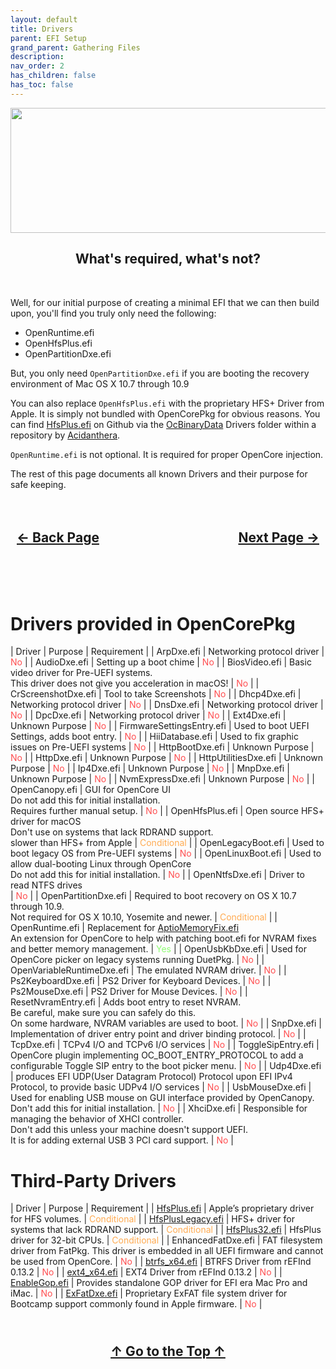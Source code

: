 ```yaml
---
layout: default
title: Drivers
parent: EFI Setup
grand_parent: Gathering Files
description: 
nav_order: 2
has_children: false
has_toc: false
---
```


<style>
  .navigation-container {
    display: flex;
    justify-content: space-between;
    align-items: center;
    width: 100%;
  }
  
  .nav-button {
    margin: 10px;
  }

  .top-button {
    margin: 10px;
    align: center;
  }
</style>

<p align="center">
  <img width="650" height="200" src="../../../../assets/Headers/Header-OpenCore-Drivers.png">
</p>

<h2 align="center">What's required, what's not?</h2>
<br>

Well, for our initial purpose of creating a minimal EFI that we can then build upon, you'll find you truly only need the following:

- OpenRuntime.efi
- OpenHfsPlus.efi
- OpenPartitionDxe.efi

But, you only need ``OpenPartitionDxe.efi`` if you are booting the recovery environment of Mac OS X 10.7 through 10.9

You can also replace ``OpenHfsPlus.efi`` with the proprietary HFS+ Driver from Apple. It is simply not bundled with OpenCorePkg for obvious reasons. You can find [HfsPlus.efi](https://github.com/acidanthera/OcBinaryData/raw/refs/heads/master/Drivers/HfsPlus.efi) on Github via the [OcBinaryData](https://github.com/acidanthera/OcBinaryData/tree/master/Drivers) Drivers folder within a repository by [Acidanthera](https://github.com/acidanthera).

``OpenRuntime.efi`` is not optional. It is required for proper OpenCore injection.

The rest of this page documents all known Drivers and their purpose for safe keeping.

<h2 align="center">
  <br>
  <div class="navigation-container">
    <a class="nav-button" href="../01-ACPI/index">&larr; Back Page</a>
    <a class="nav-button" href="../03-Kexts/">Next Page &rarr;</a>
  </div>
  <br>
</h2>

<br>

# **Drivers provided in OpenCorePkg**

| Driver | Purpose | Requirement |
| ArpDxe.efi | Networking protocol driver | <span style="color: #ff4d4f;">No</span> |
| AudioDxe.efi | Setting up a boot chime | <span style="color: #ff4d4f;">No</span> |
| BiosVideo.efi | Basic video driver for Pre-UEFI systems.<br>This driver does not give you acceleration in macOS! | <span style="color: #ff4d4f;">No</span> |
| CrScreenshotDxe.efi | Tool to take Screenshots | <span style="color: #ff4d4f;">No</span> |
| Dhcp4Dxe.efi | Networking protocol driver | <span style="color: #ff4d4f;">No</span> |
| DnsDxe.efi | Networking protocol driver | <span style="color: #ff4d4f;">No</span> |
| DpcDxe.efi | Networking protocol driver | <span style="color: #ff4d4f;">No</span> |
| Ext4Dxe.efi | Unknown Purpose | <span style="color: #ff4d4f;">No</span> |
| FirmwareSettingsEntry.efi | Used to boot UEFI Settings, adds boot entry. | <span style="color: #ff4d4f;">No</span> |
| HiiDatabase.efi | Used to fix graphic issues on Pre-UEFI systems | <span style="color: #ff4d4f;">No</span> |
| HttpBootDxe.efi | Unknown Purpose | <span style="color: #ff4d4f;">No</span> |
| HttpDxe.efi | Unknown Purpose | <span style="color: #ff4d4f;">No</span> |
| HttpUtilitiesDxe.efi | Unknown Purpose | <span style="color: #ff4d4f;">No</span> |
| Ip4Dxe.efi | Unknown Purpose | <span style="color: #ff4d4f;">No</span> |
| MnpDxe.efi | Unknown Purpose | <span style="color: #ff4d4f;">No</span> |
| NvmExpressDxe.efi | Unknown Purpose | <span style="color: #ff4d4f;">No</span> |
| OpenCanopy.efi | GUI for OpenCore UI<br>Do not add this for initial installation.<br>Requires further manual setup. | <span style="color: #ff4d4f;">No</span> |
| OpenHfsPlus.efi | Open source HFS+ driver for macOS<br>Don't use on systems that lack RDRAND support.<br>slower than HFS+ from Apple | <span style="color: #ffab52;">Conditional</span> |
| OpenLegacyBoot.efi | Used to boot legacy OS from Pre-UEFI systems | <span style="color: #ff4d4f;">No</span> |
| OpenLinuxBoot.efi | Used to allow dual-booting Linux through OpenCore<br>Do not add this for initial installation. | <span style="color: #ff4d4f;">No</span> |
| OpenNtfsDxe.efi | Driver to read NTFS drives<br> | <span style="color: #ff4d4f;">No</span> |
| OpenPartitionDxe.efi | Required to boot recovery on OS X 10.7 through 10.9.<br>Not required for OS X 10.10, Yosemite and newer. | <span style="color: #ffab52;">Conditional</span> |
| OpenRuntime.efi | Replacement for [AptioMemoryFix.efi](https://github.com/acidanthera/AptioFixPkg)<br>An extension for OpenCore to help with patching boot.efi for NVRAM fixes and better memory management. | <span style="color: #8ffc74;">Yes</span> |
| OpenUsbKbDxe.efi | Used for OpenCore picker on legacy systems running DuetPkg. | <span style="color: #ff4d4f;">No</span> |
| OpenVariableRuntimeDxe.efi | The emulated NVRAM driver. | <span style="color: #ff4d4f;">No</span> |
| Ps2KeyboardDxe.efi | PS2 Driver for Keyboard Devices. | <span style="color: #ff4d4f;">No</span> |
| Ps2MouseDxe.efi | PS2 Driver for Mouse Devices. | <span style="color: #ff4d4f;">No</span> |
| ResetNvramEntry.efi | Adds boot entry to reset NVRAM.<br>Be careful, make sure you can safely do this.<br>On some hardware, NVRAM variables are used to boot. | <span style="color: #ff4d4f;">No</span> |
| SnpDxe.efi | Implementation of driver entry point and driver binding protocol. | <span style="color: #ff4d4f;">No</span> |
| TcpDxe.efi | TCPv4 I/O and TCPv6 I/O services | <span style="color: #ff4d4f;">No</span> |
| ToggleSipEntry.efi | OpenCore plugin implementing OC_BOOT_ENTRY_PROTOCOL to add a configurable Toggle SIP entry to the boot picker menu. | <span style="color: #ff4d4f;">No</span> |
| Udp4Dxe.efi | produces EFI UDP(User Datagram Protocol) Protocol upon EFI IPv4 Protocol, to provide basic UDPv4 I/O services | <span style="color: #ff4d4f;">No</span> |
| UsbMouseDxe.efi | Used for enabling USB mouse on GUI interface provided by OpenCanopy.<br>Don't add this for initial installation. | <span style="color: #ff4d4f;">No</span> |
| XhciDxe.efi | Responsible for managing the behavior of XHCI controller.<br>Don't add this unless your machine doesn't support UEFI.<br>It is for adding external USB 3 PCI card support. | <span style="color: #ff4d4f;">No</span> |


# **Third-Party Drivers**

| Driver | Purpose | Requirement |
| [HfsPlus.efi](https://github.com/acidanthera/OcBinaryData/raw/refs/heads/master/Drivers/HfsPlus.efi) | Apple’s proprietary driver for HFS volumes. | <span style="color: #ffab52;">Conditional</span> |
| [HfsPlusLegacy.efi](https://github.com/acidanthera/OcBinaryData/raw/refs/heads/master/Drivers/HfsPlusLegacy.efi) | HFS+ driver for systems that lack RDRAND support. | <span style="color: #ffab52;">Conditional</span> |
| [HfsPlus32.efi](https://github.com/acidanthera/OcBinaryData/raw/refs/heads/master/Drivers/HfsPlus32.efi) | HfsPlus driver for 32-bit CPUs. | <span style="color: #ffab52;">Conditional</span> |
| EnhancedFatDxe.efi | FAT filesystem driver from FatPkg. This driver is embedded in all UEFI firmware and cannot be used from OpenCore. | <span style="color: #ff4d4f;">No</span> |
| [btrfs_x64.efi](https://github.com/acidanthera/OcBinaryData/raw/refs/heads/master/Drivers/btrfs_x64.efi) | BTRFS Driver from rEFInd 0.13.2 | <span style="color: #ff4d4f;">No</span> |
| [ext4_x64.efi](https://github.com/acidanthera/OcBinaryData/raw/refs/heads/master/Drivers/ext4_x64.efi) | EXT4 Driver from rEFInd 0.13.2 | <span style="color: #ff4d4f;">No</span> |
| [EnableGop.efi](https://github.com/acidanthera/OpenCorePkg/tree/master/Staging/EnableGop) | Provides standalone GOP driver for EFI era Mac Pro and iMac. | <span style="color: #ff4d4f;">No</span> |
| [ExFatDxe.efi](https://github.com/acidanthera/OcBinaryData/raw/refs/heads/master/Drivers/ExFatDxe.efi) | Proprietary ExFAT file system driver for Bootcamp support commonly found in Apple firmware. | <span style="color: #ff4d4f;">No</span> |

<h2 align="center">
  <br>
  <div>
    <a class="top-button" href="#">&uarr; Go to the Top &uarr;</a>
  </div>
  <br>
</h2>
